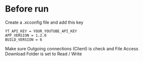 # Before run


Create a .xcconfig file and add this key 
```
YT_API_KEY = YOUR_YOUTUBE_API_KEY
APP_VERSION = 1.2.0
BUILD_VERSION = 6
```

Make sure Outgoing connections (Client) is check and File Access Download Folder is set to Read / Write 
